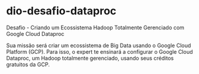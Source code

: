# dio-desafio-dataproc
Desafio - Criando um Ecossistema Hadoop Totalmente Gerenciado com Google Cloud Dataproc

Sua missão será criar um ecossistema de Big Data usando o Google Cloud Platform (GCP). 
Para isso, o expert te ensinará a configurar o Google Cloud Dataproc, um Hadoop totalmente gerenciado, usando seus créditos gratuitos da GCP.

